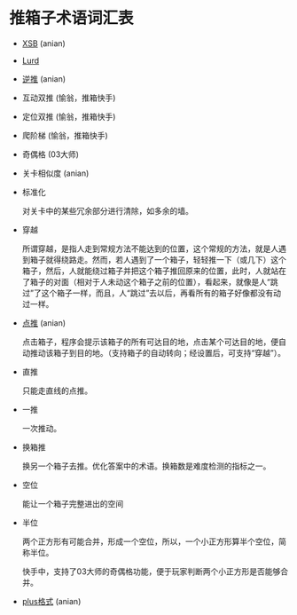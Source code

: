 # 推箱子术语词汇表

- [XSB](XSB格式.md) (anian)

- [Lurd](Lurd.md)

- [逆推](逆推.md) (anian)

- 互动双推 (愉翁，推箱快手)
- 定位双推 (愉翁，推箱快手)
- 爬阶梯 (愉翁，推箱快手)
- 奇偶格 (03大师)
- 关卡相似度 (anian)

- 标准化

  对关卡中的某些冗余部分进行清除，如多余的墙。

- 穿越

  所谓穿越，是指人走到常规方法不能达到的位置，这个常规的方法，就是人遇到箱子就得绕路走。然而，若人遇到了一个箱子，轻轻推一下（或几下）这个箱子，然后，人就能绕过箱子并把这个箱子推回原来的位置，此时，人就站在了箱子的对面（相对于人未动这个箱子之前的位置），看起来，就像是人“跳过”了这个箱子一样，而且，人“跳过”去以后，再看所有的箱子好像都没有动过一样。

- [点推](点推.md) (anian)

  点击箱子，程序会提示该箱子的所有可达目的地，点击某个可达目的地，便自动推动该箱子到目的地。（支持箱子的自动转向；经设置后，可支持“穿越”）。

- 直推

  只能走直线的点推。

- 一推

  一次推动。

- 换箱推

  换另一个箱子去推。优化答案中的术语。换箱数是难度检测的指标之一。

- 空位

  能让一个箱子完整进出的空间

- 半位

  两个正方形有可能合并，形成一个空位，所以，一个小正方形算半个空位，简称半位。

  快手中，支持了03大师的奇偶格功能，便于玩家判断两个小正方形是否能够合并。

- [plus格式](词汇/plus格式.md) (anian)

